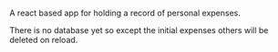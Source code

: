 A react based app for holding a record of personal expenses.

There is no database yet so except the initial expenses others will be deleted on reload.